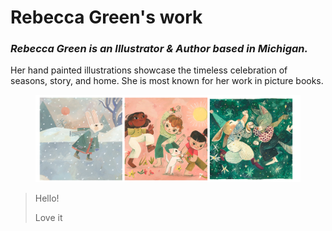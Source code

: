 # Rebecca Green's work

### _Rebecca Green is an Illustrator & Author based in Michigan._

Her hand painted illustrations showcase the timeless celebration of seasons, story, and home. She is most known for her work in picture books.

<figure><img src="../.gitbook/assets/CleanShot 2023-01-25 at 19.27.15@2x.png" alt=""><figcaption></figcaption></figure>

> Hello!
>
> Love it
